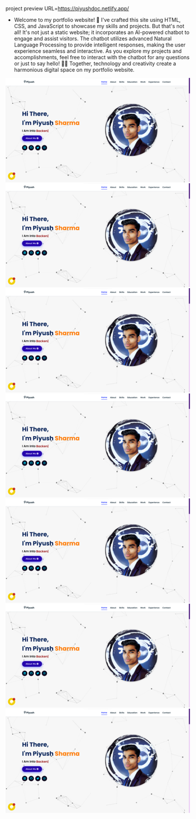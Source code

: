 project preview URL=https://piyushdoc.netlify.app/

- Welcome to my portfolio website! 🚀 I've crafted this site using HTML, CSS, and JavaScript to showcase my skills and projects. But that's not all! It's not just a static website; it incorporates an AI-powered chatbot to engage and assist visitors. The chatbot utilizes advanced Natural Language Processing to provide intelligent responses, making the user experience seamless and interactive. As you explore my projects and accomplishments, feel free to interact with the chatbot for any questions or just to say hello! 🤖💬 Together, technology and creativity create a harmonious digital space on my portfolio website.

![Screenshot](Screenshot/screenshot1.png)
![Screenshot](Screenshot/screenshot1.png)
![Screenshot](Screenshot/screenshot1.png)
![Screenshot](Screenshot/screenshot1.png)
![Screenshot](Screenshot/screenshot1.png)
![Screenshot](Screenshot/screenshot1.png)
![Screenshot](Screenshot/screenshot1.png)
